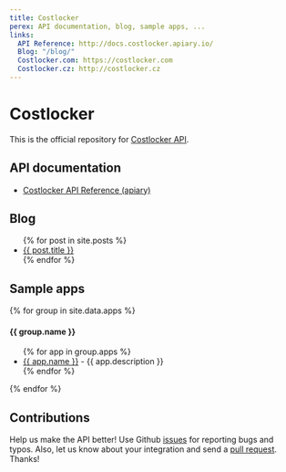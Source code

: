 ```yaml
---
title: Costlocker
perex: API documentation, blog, sample apps, ...
links:
  API Reference: http://docs.costlocker.apiary.io/
  Blog: "/blog/"
  Costlocker.com: https://costlocker.com
  Costlocker.cz: http://costlocker.cz
---
```


# Costlocker

This is the official repository for [Costlocker API](https://costlocker.com/).

## API documentation

* [Costlocker API Reference (apiary)](http://docs.costlocker.apiary.io/#)

## Blog

<ul id="blog">
  {% for post in site.posts %}
    <li>
      <a href="{{ post.url }}">{{ post.title }}</a>
    </li>
  {% endfor %}
</ul>

## Sample apps

{% for group in site.data.apps %}

#### {{ group.name }}

<ul>
  {% for app in group.apps %}
    <li>
      <a href="{{ app.code }}">{{ app.name }}</a> - {{ app.description }}
    </li>
  {% endfor %}
</ul>

{% endfor %}

## Contributions

Help us make the API better! Use Github [issues](https://github.com/costlocker/costlocker.github.io/issues)
for reporting bugs and typos. Also, let us know about your integration and send a 
[pull request](https://github.com/costlocker/costlocker.github.io/pulls). Thanks!
